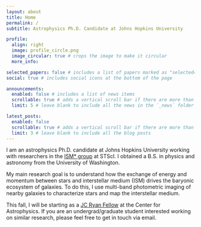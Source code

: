 ```yaml
---
layout: about
title: Home
permalink: /
subtitle: Astrophysics Ph.D. Candidate at Johns Hopkins University

profile:
  align: right
  image: profile_circle.png
  image_circular: true # crops the image to make it circular
  more_info:

selected_papers: false # includes a list of papers marked as "selected={true}"
social: true # includes social icons at the bottom of the page

announcements:
  enabled: false # includes a list of news items
  scrollable: true # adds a vertical scroll bar if there are more than 3 news items
  limit: 5 # leave blank to include all the news in the `_news` folder

latest_posts:
  enabled: false
  scrollable: true # adds a vertical scroll bar if there are more than 3 new posts items
  limit: 3 # leave blank to include all the blog posts
---
```


I am an astrophysics Ph.D. candidate at Johns Hopkins University working with researchers in the [ISM* group](https://sites.google.com/view/ism-stsci/home) at STScI. I obtained a B.S. in physics and astronomy from the University of Washington.


My main research goal is to understand how the exchange of energy and momentum between stars and interstellar medium (ISM) drives the baryonic ecosystem of galaxies. To do this, I use multi-band photometric imaging of nearby galaxies to characterize stars and map the interstellar medium.

This fall, I will be starting as a [JC Ryan Fellow](https://www.cfa.harvard.edu/opportunities/fellowships-visiting-scientist-positions/jc-ryan-postdoctoral-fellowship) at the Center for Astrophysics. If you are an undergrad/graduate student interested working on similar research, please feel free to get in touch via email.
